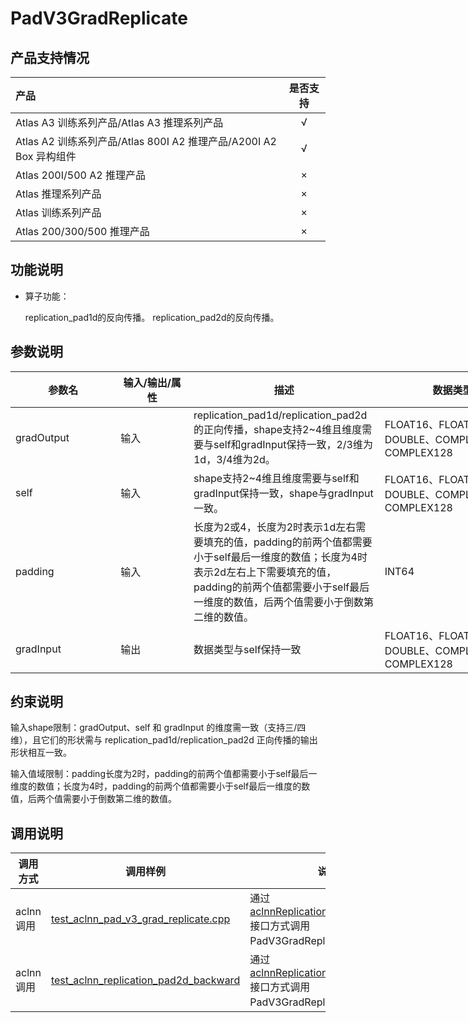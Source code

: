 # PadV3GradReplicate

## 产品支持情况

| 产品                                                         | 是否支持 |
| :----------------------------------------------------------- | :------: |
| <term>Atlas A3 训练系列产品/Atlas A3 推理系列产品</term>     |    √     |
| <term>Atlas A2 训练系列产品/Atlas 800I A2 推理产品/A200I A2 Box 异构组件</term> |    √     |
| <term>Atlas 200I/500 A2 推理产品</term>                      |    ×     |
| <term>Atlas 推理系列产品 </term>                             |    ×     |
| <term>Atlas 训练系列产品</term>                              |    ×     |
| <term>Atlas 200/300/500 推理产品</term>                      |    ×     |

## 功能说明

- 算子功能：
  
  replication_pad1d的反向传播。
  replication_pad2d的反向传播。

## 参数说明

</style>
<table class="tg" style="undefined;table-layout: fixed; width: 922px"><colgroup>
<col style="width: 168.333333px">
<col style="width: 116.666666px">
<col style="width: 305.666666px">
<col style="width: 233.666666px">
<col style="width: 97.666666px">
</colgroup>
<thead>
  <tr>
    <th class="tg-0pky">参数名</th>
    <th class="tg-0pky">输入/输出/属性</th>
    <th class="tg-0lax">描述</th>
    <th class="tg-0lax">数据类型</th>
    <th class="tg-0lax">数据格式</th>
  </tr></thead>
<tbody>
  <tr>
    <td class="tg-0pky">gradOutput</td>
    <td class="tg-0pky">输入</td>
    <td class="tg-0lax">replication_pad1d/replication_pad2d的正向传播，shape支持2~4维且维度需要与self和gradInput保持一致，2/3维为1d，3/4维为2d。</td>
    <td class="tg-0lax">FLOAT16、FLOAT32、DOUBLE、COMPLEX64、COMPLEX128</td>
    <td class="tg-0lax">ND</td>
  </tr>
  <tr>
    <td class="tg-0pky">self</td>
    <td class="tg-0pky">输入</td>
    <td class="tg-0lax">shape支持2~4维且维度需要与self和gradInput保持一致，shape与gradInput一致。</td>
    <td class="tg-0lax">FLOAT16、FLOAT32、DOUBLE、COMPLEX64、COMPLEX128</td>
    <td class="tg-0lax">ND</td>
  </tr>
  <tr>
    <td class="tg-0pky">padding</td>
    <td class="tg-0pky">输入</td>
    <td class="tg-0lax">长度为2或4，长度为2时表示1d左右需要填充的值，padding的前两个值都需要小于self最后一维度的数值；长度为4时表示2d左右上下需要填充的值，padding的前两个值都需要小于self最后一维度的数值，后两个值需要小于倒数第二维的数值。</td>
    <td class="tg-0lax">INT64</td>
    <td class="tg-0lax"></td>
  </tr>
  <tr>
    <td class="tg-0pky">gradInput</td>
    <td class="tg-0pky">输出</td>
    <td class="tg-0lax">数据类型与self保持一致</td>
    <td class="tg-0lax">FLOAT16、FLOAT32、DOUBLE、COMPLEX64、COMPLEX128</td>
    <td class="tg-0lax">ND</td>
  </tr>
</tbody></table>

## 约束说明

  输入shape限制：gradOutput、self 和 gradInput 的维度需一致（支持三/四维），且它们的形状需与 replication_pad1d/replication_pad2d 正向传播的输出形状相互一致。

  输入值域限制：padding长度为2时，padding的前两个值都需要小于self最后一维度的数值；长度为4时，padding的前两个值都需要小于self最后一维度的数值，后两个值需要小于倒数第二维的数值。

## 调用说明

| 调用方式 | 调用样例                                                                   | 说明                                                             |
|--------------|------------------------------------------------------------------------|----------------------------------------------------------------|
| aclnn调用 | [test_aclnn_pad_v3_grad_replicate.cpp](examples/test_aclnn_pad_v3_grad_replicate.cpp) | 通过[aclnnReplicationPad1dBackward](docs/aclnnReplicationPad1dBackward.md)接口方式调用PadV3GradReplicate算子。    |
| aclnn调用 | [test_aclnn_replication_pad2d_backward](examples/test_aclnn_replication_pad2d_backward.cpp) | 通过[aclnnReplicationPad2dBackward](docs/aclnnReplicationPad2dBackward.md)接口方式调用PadV3GradReplicate算子。    |